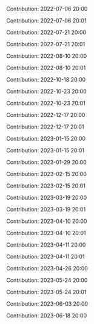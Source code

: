 Contribution: 2022-07-06 20:00

Contribution: 2022-07-06 20:01

Contribution: 2022-07-21 20:00

Contribution: 2022-07-21 20:01

Contribution: 2022-08-10 20:00

Contribution: 2022-08-10 20:01

Contribution: 2022-10-18 20:00

Contribution: 2022-10-23 20:00

Contribution: 2022-10-23 20:01

Contribution: 2022-12-17 20:00

Contribution: 2022-12-17 20:01

Contribution: 2023-01-15 20:00

Contribution: 2023-01-15 20:01

Contribution: 2023-01-29 20:00

Contribution: 2023-02-15 20:00

Contribution: 2023-02-15 20:01

Contribution: 2023-03-19 20:00

Contribution: 2023-03-19 20:01

Contribution: 2023-04-10 20:00

Contribution: 2023-04-10 20:01

Contribution: 2023-04-11 20:00

Contribution: 2023-04-11 20:01

Contribution: 2023-04-26 20:00

Contribution: 2023-05-24 20:00

Contribution: 2023-05-24 20:01

Contribution: 2023-06-03 20:00

Contribution: 2023-06-18 20:00

